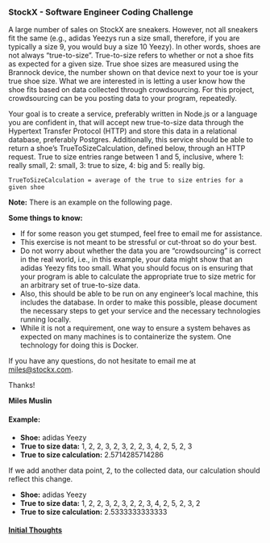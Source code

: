 ### StockX - Software Engineer Coding Challenge

A large number of sales on StockX are sneakers.
However, not all sneakers fit the same (e.g., adidas Yeezys run a size small, therefore, if you are typically a size 9,
you would buy a size 10 Yeezy). In other words, shoes are not always “true-to-size”.
True-to-size​ refers to whether or not a shoe fits as expected for a given size.
True shoe sizes are measured using the Brannock device, the number shown on that device next to your toe is your true 
shoe size. What we are interested in is letting a user know how the shoe fits based on data collected through 
crowdsourcing. For this project, crowdsourcing can be you posting data to your program, repeatedly.

Your goal is to create a service, preferably written in Node.js or a language you are confident in, that will accept new
true-to-size data through the Hypertext Transfer Protocol (HTTP) and store this data in a relational database, 
preferably Postgres. Additionally, this service should be able to return a shoe’s TrueToSizeCalculation,
defined below, through an HTTP request. True to size entries range between 1 and 5, inclusive, 
where 1: really small, 2: small, 3: true to size, 4: big and 5: really big.

```
TrueToSizeCalculation = average of the true to size entries for a given shoe
```

**Note:** There is an example on the following page.

**Some things to know:**

+ If for some reason you get stumped, feel free to email me for assistance.
+ This exercise is not meant to be stressful or cut-throat so do your best.
+ Do not worry about whether the data you are “crowdsourcing” is correct in the real world,
i.e., in this example, your data might show that an adidas Yeezy fits too small.
What you should focus on is ensuring that your program is able to calculate the appropriate true to size metric for an
arbitrary set of true-to-size data.
+ Also, this should be able to be run on any engineer’s local machine, this includes the database.
In order to make this possible, please document the necessary steps to get your service and the necessary technologies
running locally.
+ While it is not a requirement, one way to ensure a system behaves as expected on many machines is to containerize the
system. One technology for doing this is Docker.

If you have any questions, do not hesitate to email me at [miles@stockx.com](mailto:miles@stockx.com).

Thanks!

**Miles Muslin**


#### Example:

+ **Shoe:** adidas Yeezy
+ **True to size data:** 1, 2, 2, 3, 2, 3, 2, 2, 3, 4, 2, 5, 2, 3
+ **True to size calculation:** 2.5714285714286

If we add another data point, 2, to the collected data, our calculation should reflect this change.

+ **Shoe:** adidas Yeezy
+ **True to size data:** 1, 2, 2, 3, 2, 3, 2, 2, 3, 4, 2, 5, 2, 3, 2
+ **True to size calculation:** 2.5333333333333

#### [Initial Thoughts](./THOUGHTS.md)
